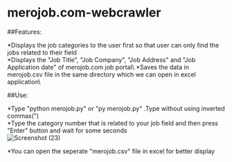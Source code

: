 # merojob.com-webcrawler

##Features:

*Displays the job categories to the user first so that user can only find the jobs related to their field\
*Displays the "Job Title", "Job Company", "Job Address" and "Job Application date" of merojob.com job portal\ 
*Saves the data in merojob.csv file in the same directory which we can open  in excel application\

##Use:

*Type "python merojob.py" or "py merojob.py" .Type without using inverted commas(")\
*Type the category number that is related to your job field and then press "Enter" button and wait for some seconds\
![Screenshot (23)](https://user-images.githubusercontent.com/17209145/103299185-136b2880-4a24-11eb-8309-e651b0d32f94.png)

*You can open the seperate "merojob.csv" file in excel for better display

